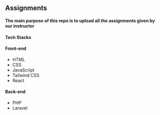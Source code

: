 ## Assignments

#### The main purpose of this repo is to upload all the assignments given by our instructor

#### Tech Stacks

#### Front-end

- HTML
- CSS
- JavaScript
- Tailwind CSS
- React

#### Back-end

- PHP
- Laravel
